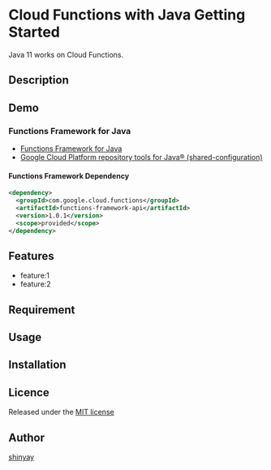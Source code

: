 # Cloud Functions with Java Getting Started

Java 11 works on Cloud Functions.

## Description

## Demo
### Functions Framework for Java

- [Functions Framework for Java](https://github.com/GoogleCloudPlatform/functions-framework-java/)
- [Google Cloud Platform repository tools for Java® (shared-configuration)](https://github.com/GoogleCloudPlatform/java-repo-tools)

#### Functions Framework Dependency

```xml
<dependency>
  <groupId>com.google.cloud.functions</groupId>
  <artifactId>functions-framework-api</artifactId>
  <version>1.0.1</version>
  <scope>provided</scope>
</dependency>
```


## Features

- feature:1
- feature:2

## Requirement

## Usage

## Installation

## Licence

Released under the [MIT license](https://gist.githubusercontent.com/shinyay/56e54ee4c0e22db8211e05e70a63247e/raw/34c6fdd50d54aa8e23560c296424aeb61599aa71/LICENSE)

## Author

[shinyay](https://github.com/shinyay)
